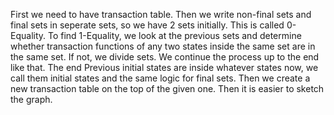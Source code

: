 First we need to have transaction table. Then we write non-final sets and final sets in seperate sets, so we have 2 sets initially. This is called 0-Equality.
To find 1-Equality, we look at the previous sets and determine whether transaction functions of any two states inside the same set are in the same set. If not, we divide sets. We continue the process up to the end like that. The end 
Previous initial states are inside whatever states now, we call them initial states and the same logic for final sets.
Then we create a new transaction table on the top of the given one. Then it is easier to sketch the graph.
